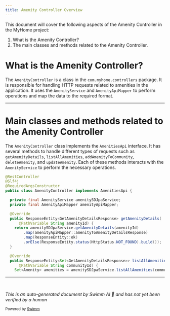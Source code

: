 ```yaml
---
title: Amenity Controller Overview
---
```

This document will cover the following aspects of the Amenity Controller in the MyHome project:

1. What is the Amenity Controller?
2. The main classes and methods related to the Amenity Controller.

# What is the Amenity Controller?

The `AmenityController` is a class in the `com.myhome.controllers` package. It is responsible for handling HTTP requests related to amenities in the application. It uses the `AmenityService` and `AmenityApiMapper` to perform operations and map the data to the required format.

<SwmSnippet path="/service/src/main/java/com/myhome/controllers/AmenityController.java" line="38">

---

# Main classes and methods related to the Amenity Controller

The `AmenityController` class implements the `AmenitiesApi` interface. It has several methods to handle different types of requests such as `getAmenityDetails`, `listAllAmenities`, `addAmenityToCommunity`, `deleteAmenity`, and `updateAmenity`. Each of these methods interacts with the `AmenityService` to perform the necessary operations.

```java
@RestController
@Slf4j
@RequiredArgsConstructor
public class AmenityController implements AmenitiesApi {

  private final AmenityService amenitySDJpaService;
  private final AmenityApiMapper amenityApiMapper;

  @Override
  public ResponseEntity<GetAmenityDetailsResponse> getAmenityDetails(
      @PathVariable String amenityId) {
    return amenitySDJpaService.getAmenityDetails(amenityId)
        .map(amenityApiMapper::amenityToAmenityDetailsResponse)
        .map(ResponseEntity::ok)
        .orElse(ResponseEntity.status(HttpStatus.NOT_FOUND).build());
  }

  @Override
  public ResponseEntity<Set<GetAmenityDetailsResponse>> listAllAmenities(
      @PathVariable String communityId) {
    Set<Amenity> amenities = amenitySDJpaService.listAllAmenities(communityId);
```

---

</SwmSnippet>

&nbsp;

*This is an auto-generated document by Swimm AI 🌊 and has not yet been verified by a human*

<SwmMeta version="3.0.0" repo-id="Z2l0aHViJTNBJTNBbXlob21lJTNBJTNBc3dpbW1pbw==" repo-name="myhome"><sup>Powered by [Swimm](/)</sup></SwmMeta>
